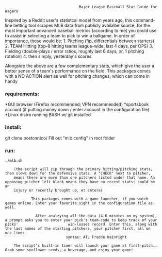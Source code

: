                                       Major League Baseball Stat Guide for Wagers                                                             


 Inspired by a Reddit user's statistcal model from years ago, this command-line betting tool
 scrapes MLB data from publicly availalbe source, for the most important advanced baseball metrics
 (according to me) you could use to assist in selecting a team to pick to win a ballgame. In order
 of importance, those would be:
              1. Pitching (fip, differentials between starters)
                 2. TEAM Hitting (top-8 hitting teams league-wide, last 4 days, per OPS)
                    3. Fielding (double-plays / error ratios, roughly last 6 days, or, 1 pitching rotation)
                       4. then simply, yesterday's scores.

 Alongside the above are a few complementary stats, which give the user a better sense of a team's
 performance on the field. This packages comes with a NO ACTION alert as well for pitching changes,
 which can come in handy                                                                                                                      


### requirements:

*GUI browser (Firefox recommended; VPN recommended)
*sportsbook account (if putting money down / enter account in the configuration file)
*Linux distro running BASH w/ git installed

### install:
  git clone bostonnico/
  Fill out "mlb.config"  in root folder

### run:

    ./mlb.sh

        (the script will zip through the primary hitting/pitching stats, then slows down for the defensive stats. A "CHECK" next to pitcher,
        means there are more than one pitchers listed under that name. An opposing pitcher left blank means they have no recent stats; could be an
        injury or recently brought up, et cetera)

                This packages comes with a game launcher, if you watch games online. Enter your favorite sight in the configuration file as well.

                  After analzying all the data (4-6 minutes on my system), a prompt asks you to enter your pick's team-code to keep track of your picks'                       win-losses record. Enter this, along with the last names of the starting pitchers, your pitcher first, all on one line:
                                syntax: ATL Fredde Wainright
                        
        The script's built-in timer will launch your game at first-pitch.. Grab some sunflower seeds, a beverage, and enjoy your game!
